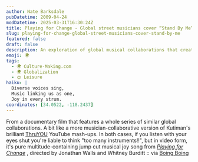 ```yaml
---
author: Nate Barksdale
pubDatetime: 2009-04-24
modDatetime: 2025-03-31T16:30:24Z
title: Playing for Change - Global street musicians cover “Stand By Me”
slug: playing-for-change-global-street-musicians-cover-stand-by-me
featured: false
draft: false
description: An exploration of global musical collaborations that create vibrant, diverse soundscapes.
emoji: 🌍
tags:
  - 🌍 Culture-Making.com
  - 🌍 Globalization
  - 🌞 Leisure
haiku: |
  Diverse voices sing,  
  Music linking us as one,  
  Joy in every strum.
coordinates: [34.0522, -118.2437]
---
```


From a documentary film that features a whole series of similar global collaborations. A bit like a more musician-collaborative version of Kutiman's brilliant [ThruYOU](http://thru-you.com/#/videos/1/) YouTube mash-ups. In both cases, if you listen with your eyes shut you're liable to think "too many instruments!!", but in video form, it's pure multitude-containing jump cut musical joy
song from _[Playing for Change](http://web.archive.org/web/20090309030551/http://www.playingforchange.com:80/pop2.html)_ , directed by Jonathan Walls and Whitney Burditt :: via [Boing Boing](http://web.archive.org/web/20210505143826/https://boingboing.net/2009/04/22/musicians-around-the.html)
